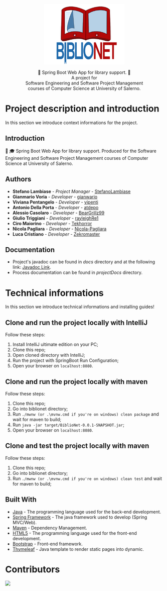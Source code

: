 <p align = "center">
  <img src = ".github/logo_BiblioNet.png" width = "256" heigth = "256">
</p>

<p align = "center">
  📕 Spring Boot Web App for library support. 📕
  <br>
  A project for
  <br>
  Software Engineering and Software Project Management 
  <br>
  courses of Computer Science at University of Salerno.
</p>

# Project description and introduction

In this section we introduce context informations for the project.

## Introduction

📕 🎓 Spring Boot Web App for library support. Produced for the Software Engineering and Software Project Management courses of Computer Science at University of Salerno.

## Authors

* **Stefano Lambiase**      - *Project Manager*   - [StefanoLambiase](https://github.com/StefanoLambiase)
* **Gianmario Voria**       - *Developer*         - [gianwario](https://github.com/gianwario)
* **Viviana Pentangelo**    - *Developer*         - [vipenti](https://github.com/vipenti)
* **Antonio Della Porta**   - *Developer*         - [atdepo](https://github.com/atdepo)
* **Alessio Casolaro**      - *Developer*         - [BearGrillz99](https://github.com/BearGrillz99)
* **Giulio Triggiani**      - *Developer*         - [rayleighRe1](https://github.com/rayleighRe1)
* **Ciro Maiorino**         - *Developer*         - [Tekhorror](https://github.com/Tekhorror)
* **Nicola Pagliara**       - *Developer*         - [Nicola-Pagliara](https://github.com/Nicola-Pagliara)
* **Luca Cristiano**        - *Developer*         - [Zekromaster](https://github.com/Zekromaster)

## Documentation

* Project's javadoc can be found in *docs* directory and at the following link: [Javadoc Link](https://stefanolambiase.github.io/biblionet/).
* Process documentation can be found in *projectDocs*  directory.


# Technical informations

In this section we introduce technical informations and installing guides!

## Clone and run the project locally with IntelliJ

Follow these steps:

1. Install IntelliJ ultimate edition on your PC;
2. Clone this repo;
3. Open cloned directory with IntelliJ;
4. Run the project with SpringBoot Run Configuration;
5. Open your browser on `localhost:8080`.

## Clone and run the project locally with maven

Follow these steps:

1. Clone this repo;
2. Go into biblionet directory;
3. Run `./mwnw (or .\mvnw.cmd if you're on windows) clean package` and wait for maven to build;
4. Run `java -jar target/BiblioNet-0.0.1-SNAPSHOT.jar`;
5. Open your browser on `localhost:8080`.

## Clone and test the project locally with maven

Follow these steps:

1. Clone this repo;
2. Go into biblionet directory;
3. Run `./mwnw (or .\mvnw.cmd if you're on windows) clean test` and wait for maven to build;

## Built With

* [Java](https://jdk.java.net/15/) - The programming language used for the back-end development.
* [Spring Framework](https://spring.io/) - The java framework used to develop (Spring MVC/Web).
* [Maven](https://maven.apache.org/) - Dependency Management.
* [HTML5](https://www.w3schools.com/html/default.asp) - The programming language used for the front-end development.
* [Bootstrap](https://getboostrap.com/) - Front-end framework.
* [Thymeleaf](https://www.thymeleaf.org/) - Java template to render static pages into dynamic.

# Contributors

<a href="https://github.com/stefanolambiase/biblionet/graphs/contributors">
  <img src="https://contrib.rocks/image?repo=stefanolambiase/biblionet" />
</a>

